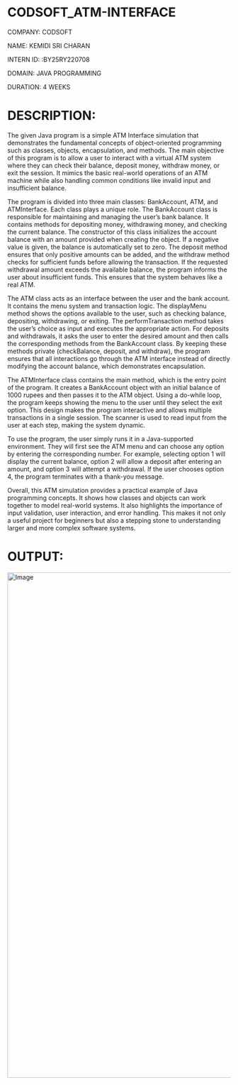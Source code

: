 # CODSOFT_ATM-INTERFACE

COMPANY: CODSOFT

NAME: KEMIDI SRI CHARAN

INTERN ID: :BY25RY220708

DOMAIN: JAVA PROGRAMMING

DURATION: 4 WEEKS

# DESCRIPTION: 
The given Java program is a simple ATM Interface simulation that demonstrates the fundamental concepts of object-oriented programming such as classes, objects, encapsulation, and methods. The main objective of this program is to allow a user to interact with a virtual ATM system where they can check their balance, deposit money, withdraw money, or exit the session. It mimics the basic real-world operations of an ATM machine while also handling common conditions like invalid input and insufficient balance.

The program is divided into three main classes: BankAccount, ATM, and ATMInterface. Each class plays a unique role. The BankAccount class is responsible for maintaining and managing the user’s bank balance. It contains methods for depositing money, withdrawing money, and checking the current balance. The constructor of this class initializes the account balance with an amount provided when creating the object. If a negative value is given, the balance is automatically set to zero. The deposit method ensures that only positive amounts can be added, and the withdraw method checks for sufficient funds before allowing the transaction. If the requested withdrawal amount exceeds the available balance, the program informs the user about insufficient funds. This ensures that the system behaves like a real ATM.

The ATM class acts as an interface between the user and the bank account. It contains the menu system and transaction logic. The displayMenu method shows the options available to the user, such as checking balance, depositing, withdrawing, or exiting. The performTransaction method takes the user’s choice as input and executes the appropriate action. For deposits and withdrawals, it asks the user to enter the desired amount and then calls the corresponding methods from the BankAccount class. By keeping these methods private (checkBalance, deposit, and withdraw), the program ensures that all interactions go through the ATM interface instead of directly modifying the account balance, which demonstrates encapsulation.

The ATMInterface class contains the main method, which is the entry point of the program. It creates a BankAccount object with an initial balance of 1000 rupees and then passes it to the ATM object. Using a do-while loop, the program keeps showing the menu to the user until they select the exit option. This design makes the program interactive and allows multiple transactions in a single session. The scanner is used to read input from the user at each step, making the system dynamic.

To use the program, the user simply runs it in a Java-supported environment. They will first see the ATM menu and can choose any option by entering the corresponding number. For example, selecting option 1 will display the current balance, option 2 will allow a deposit after entering an amount, and option 3 will attempt a withdrawal. If the user chooses option 4, the program terminates with a thank-you message.

Overall, this ATM simulation provides a practical example of Java programming concepts. It shows how classes and objects can work together to model real-world systems. It also highlights the importance of input validation, user interaction, and error handling. This makes it not only a useful project for beginners but also a stepping stone to understanding larger and more complex software systems.

# OUTPUT:

<img width="1920" height="1140" alt="Image" src="https://github.com/user-attachments/assets/4495c374-9060-4765-8bb3-b5a61b921b69" />
